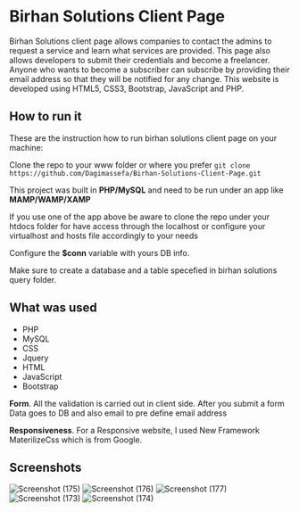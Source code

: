# Birhan Solutions Client Page
Birhan Solutions client page allows companies to contact the admins to request a service and learn what services are provided. This page also allows developers to submit their credentials and become a freelancer. Anyone who wants to become a subscriber can subscribe by providing their email address so that they will be notified for any change. This website is developed using HTML5, CSS3, Bootstrap, JavaScript and PHP. 

## How to run it


These are the instruction how to run birhan solutions client page on your machine:

Clone the repo to your www folder or where you prefer `git clone https://github.com/Dagimassefa/Birhan-Solutions-Client-Page.git `

This project was built in **PHP/MySQL** and need to be run under an app like **MAMP/WAMP/XAMP** 

If you use one of the app above be aware to clone the repo under your htdocs folder for have access through the localhost or configure your virtualhost and hosts file accordingly to your needs

Configure the **$conn** variable with yours DB info.

Make sure to create a database and a table specefied in birhan solutions query folder.


## What was used

- PHP
- MySQL
- CSS
- Jquery 
- HTML
- JavaScript
- Bootstrap

**Form**. All the validation is carried out in client side.
After you submit a form Data goes to DB and also email to pre define email address

**Responsiveness**. For a Responsive website, I used New Framework MaterilizeCss which is from Google.


## Screenshots


![Screenshot (175)](https://user-images.githubusercontent.com/94830418/197356015-3f14e83a-8050-4276-a62a-168c17e84599.png)
![Screenshot (176)](https://user-images.githubusercontent.com/94830418/197356017-ad4c4a6c-3417-4e83-9817-d81058f22e24.png)
![Screenshot (177)](https://user-images.githubusercontent.com/94830418/197356018-5e4be3c9-f8d5-4a7d-b5a4-6ee5de695e17.png)
![Screenshot (173)](https://user-images.githubusercontent.com/94830418/197356020-ec11537f-9d6e-4c80-9b4a-34ae872b7487.png)
![Screenshot (174)](https://user-images.githubusercontent.com/94830418/197356024-db75e354-f294-4886-b0b8-4a86bd69ca92.png)

